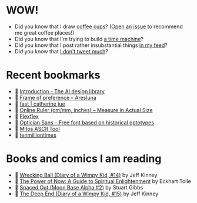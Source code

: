 # WOW!

- Did you know that I draw [coffee cups](https://papercups.mamuso.net/)? ([Open an issue](https://github.com/mamuso/papercups/issues) to recommend me great coffee places!)
- Did you know that I'm trying to build [a time machine](https://github.com/mamuso/fluxcapacitor)?
- Did you know that I post rather insubstantial things [in my feed](https://feed.mamuso.net/)?
- Did you know that [I don't tweet much](https://twitter.com/mamuso)?

# Recent bookmarks

- 👀 [Introduction - The AI design library](https://aidesign.guide/)
- 👀 [Frame of preference – Aresluna](https://aresluna.org/frame-of-preference/)
- 👀 [fast | catherine jue](https://www.catherinejue.com/fast)
- 👀 [Online Ruler (cm/mm, inches) – Measure in Actual Size](https://anruler.com/)
- 👀 [Flexflex](https://ronikaufman.github.io/flexflex/)
- 👀 [Optician Sans – Free font based on historical optotypes](https://optician-sans.com/)
- 👀 [Mitos ASCII Tool](https://mitos.shared.oxide.computer/)
- 👀 [tenmilliontimes](https://tenmilliontimes.com/)


# Books and comics I am reading

- 📘 [Wrecking Ball (Diary of a Wimpy Kid, #14)](https://www.goodreads.com/book/show/44091234) by Jeff Kinney
- 📘 [The Power of Now: A Guide to Spiritual Enlightenment](https://www.goodreads.com/book/show/6512869) by Eckhart Tolle
- 📘 [Spaced Out (Moon Base Alpha #2)](https://www.goodreads.com/book/show/26022750) by Stuart Gibbs
- 📘 [The Deep End (Diary of a Wimpy Kid, #15)](https://www.goodreads.com/book/show/51468119) by Jeff Kinney

